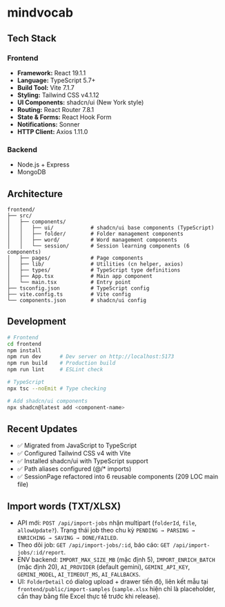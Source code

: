 # mindvocab

## Tech Stack
### Frontend
- **Framework:** React 19.1.1
- **Language:** TypeScript 5.7+
- **Build Tool:** Vite 7.1.7
- **Styling:** Tailwind CSS v4.1.12
- **UI Components:** shadcn/ui (New York style)
- **Routing:** React Router 7.8.1
- **State & Forms:** React Hook Form
- **Notifications:** Sonner
- **HTTP Client:** Axios 1.11.0

### Backend
- Node.js + Express
- MongoDB

## Architecture
```
frontend/
├── src/
│   ├── components/
│   │   ├── ui/            # shadcn/ui base components (TypeScript)
│   │   ├── folder/        # Folder management components
│   │   ├── word/          # Word management components
│   │   └── session/       # Session learning components (6 components)
│   ├── pages/             # Page components
│   ├── lib/               # Utilities (cn helper, axios)
│   ├── types/             # TypeScript type definitions
│   ├── App.tsx            # Main app component
│   └── main.tsx           # Entry point
├── tsconfig.json          # TypeScript config
├── vite.config.ts         # Vite config
└── components.json        # shadcn/ui config
```

## Development
```bash
# Frontend
cd frontend
npm install
npm run dev      # Dev server on http://localhost:5173
npm run build    # Production build
npm run lint     # ESLint check

# TypeScript
npx tsc --noEmit # Type checking

# Add shadcn/ui components
npx shadcn@latest add <component-name>
```

## Recent Updates
- ✅ Migrated from JavaScript to TypeScript
- ✅ Configured Tailwind CSS v4 with Vite
- ✅ Installed shadcn/ui with TypeScript support
- ✅ Path aliases configured (@/* imports)
- ✅ SessionPage refactored into 6 reusable components (209 LOC main file)

## Import words (TXT/XLSX)
- API mới: `POST /api/import-jobs` nhận multipart (`folderId`, `file`, `allowUpdate?`). Trạng thái job theo chu kỳ `PENDING → PARSING → ENRICHING → SAVING → DONE/FAILED`.
- Theo dõi job: `GET /api/import-jobs/:id`, báo cáo: `GET /api/import-jobs/:id/report`.
- ENV backend: `IMPORT_MAX_SIZE_MB` (mặc định 5), `IMPORT_ENRICH_BATCH` (mặc định 20), `AI_PROVIDER` (default gemini), `GEMINI_API_KEY`, `GEMINI_MODEL`, `AI_TIMEOUT_MS`, `AI_FALLBACKS`.
- UI: `FolderDetail` có dialog upload + drawer tiến độ, liên kết mẫu tại `frontend/public/import-samples` (`sample.xlsx` hiện chỉ là placeholder, cần thay bằng file Excel thực tế trước khi release).

